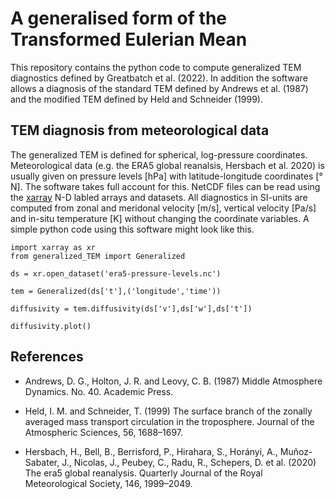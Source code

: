 # A generalised form of the Transformed Eulerian Mean

This repository contains the python code to compute generalized TEM diagnostics defined by Greatbatch et al. (2022). In addition the software allows a diagnosis of the standard TEM defined by Andrews et al. (1987) and the modified TEM defined by Held and Schneider (1999).

## TEM diagnosis from meteorological data

The generalized TEM is defined for spherical, log-pressure coordinates. Meteorological data (e.g. the ERA5 global reanalsis, Hersbach et al. 2020) is usually given on pressure levels \[hPa\] with latitude-longitude coordinates \[° N\]. The software takes full account for this. NetCDF files can be read using the [xarray](https://docs.xarray.dev/en/stable/) N-D labled arrays and datasets. All diagnostics in SI-units are computed from zonal and meridonal velocity \[m/s\], vertical velocity \[Pa/s\] and in-situ temperature [K] without changing the coordinate variables. A simple python code using this software might look like this.


```
import xarray as xr 
from generalized_TEM import Generalized

ds = xr.open_dataset('era5-pressure-levels.nc')

tem = Generalized(ds['t'],('longitude','time'))

diffusivity = tem.diffusivity(ds['v'],ds['w'],ds['t'])

diffusivity.plot()

```


## References

- Andrews, D. G., Holton, J. R. and Leovy, C. B. (1987) Middle Atmosphere Dynamics. No. 40. Academic Press.

- Held, I. M. and Schneider, T. (1999) The surface branch of the zonally averaged mass transport circulation in the troposphere. Journal of the Atmospheric Sciences, 56, 1688–1697.

- Hersbach, H., Bell, B., Berrisford, P., Hirahara, S., Horányi, A., Muñoz-Sabater, J., Nicolas, J., Peubey, C., Radu, R., Schepers, D. et al. (2020) The era5 global reanalysis. Quarterly Journal of the Royal Meteorological Society, 146, 1999–2049.
